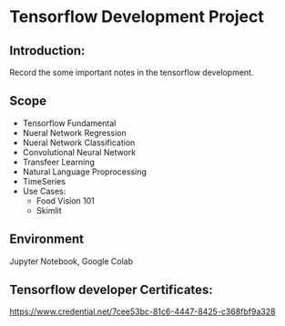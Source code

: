 # Tensorflow Development Project

## Introduction:
Record the some important notes in the tensorflow development. 

## Scope
- Tensorflow Fundamental
- Nueral Network Regression
- Nueral Network Classification
- Convolutional Neural Network
- Transfeer Learning
- Natural Language Proprocessing
- TimeSeries 
- Use Cases:
  - Food Vision 101
  - Skimlit

## Environment
Jupyter Notebook, Google Colab


## Tensorflow developer Certificates:
https://www.credential.net/7cee53bc-81c6-4447-8425-c368fbf9a328

